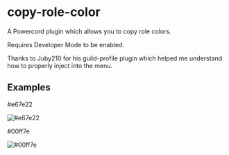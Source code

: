 # copy-role-color
A Powercord plugin which allows you to copy role colors.

Requires Developer Mode to be enabled.

Thanks to Juby210 for his guild-profile plugin which helped me understand how to properly inject into the menu.

## Examples
\#e67e22

![#e67e22](https://antonio32a.tech/hDeg.png) 

\#00ff7e

![#00ff7e](https://antonio32a.tech/lmPk.png)
